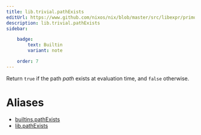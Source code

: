 ```yaml
---
title: lib.trivial.pathExists
editUrl: https://www.github.com/nixos/nix/blob/master/src/libexpr/primops.cc
description: lib.trivial.pathExists
sidebar:

    badge:
        text: Builtin
        variant: note

    order: 7
---
```


Return `true` if the path *path* exists at evaluation time, and
`false` otherwise.


# Aliases

- [builtins.pathExists](/nix-doc-comments/reference/builtins/builtins-pathexists)
- [lib.pathExists](/nix-doc-comments/reference/lib/lib-pathexists)


